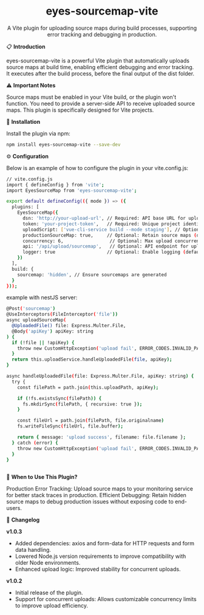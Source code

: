 <div align="center">
  <h1>eyes-sourcemap-vite</h1> <p>A Vite plugin for uploading source maps during build processes, supporting error tracking and debugging in production.</p>
</div>

📋 **Introduction**

eyes-sourcemap-vite is a powerful Vite plugin that automatically uploads source maps at build time, enabling efficient debugging and error tracking. It executes after the build process, before the final output of the dist folder.

⚠️ **Important Notes**

Source maps must be enabled in your Vite build, or the plugin won't function.
You need to provide a server-side API to receive uploaded source maps.
This plugin is specifically designed for Vite projects.

🚀 **Installation**

Install the plugin via npm:

```bash
npm install eyes-sourcemap-vite --save-dev
```

⚙️ **Configuration**

Below is an example of how to configure the plugin in your vite.config.js:

```bash
// vite.config.js
import { defineConfig } from 'vite';
import EyesSourceMap from 'eyes-sourcemap-vite';

export default defineConfig(({ mode }) => ({
  plugins: [
    EyesSourceMap({
      dsn: 'http://your-upload-url', // Required: API base URL for uploads
      token: 'your-project-token',   // Required: Unique project identifier
      uploadScript: ['vue-cli-service build --mode staging'], // Optional: Commands triggering upload
      productionSourceMap: true,     // Optional: Retain source maps (default: false)
      concurrency: 6,                 // Optional: Max upload concurrency (default: 5)
      api: '/api/upload/sourcemap',   // Optional: API endpoint for uploads (default: /api/upload/sourcemap)
      logger: true                   // Optional: Enable logging (default: true)
    })
  ],
  build: {
    sourcemap: 'hidden', // Ensure sourcemaps are generated
  }
}));

```

example with nestJS server:

```bash
@Post('sourcemap')
@UseInterceptors(FileInterceptor('file'))
async uploadSourceMap(
  @UploadedFile() file: Express.Multer.File, 
  @Body('apiKey') apiKey: string
) {
  if (!file || !apiKey) {
    throw new CustomHttpException('upload fail', ERROR_CODES.INVALID_PARAMETER);
  }
  return this.uploadService.handleUploadedFile(file, apiKey);
}

async handleUploadedFile(file: Express.Multer.File, apiKey: string) {
  try {
    const filePath = path.join(this.uploadPath, apiKey);

    if (!fs.existsSync(filePath)) {
      fs.mkdirSync(filePath, { recursive: true });
    }

    const fileUrl = path.join(filePath, file.originalname)
    fs.writeFileSync(fileUrl, file.buffer);

    return { message: 'upload success', filename: file.filename };
  } catch (error) {
    throw new CustomHttpException('upload fail', ERROR_CODES.INVALID_PARAMETER);
  }
}
  
```

🎯 **When to Use This Plugin?**

Production Error Tracking: Upload source maps to your monitoring service for better stack traces in production.
Efficient Debugging: Retain hidden source maps to debug production issues without exposing code to end-users.

📝 **Changelog**

**v1.0.3**

* Added dependencies: axios and form-data for HTTP requests and form data handling.
* Lowered Node.js version requirements to improve compatibility with older Node environments.
* Enhanced upload logic: Improved stability for concurrent uploads.

**v1.0.2**

* Initial release of the plugin.
* Support for concurrent uploads: Allows customizable concurrency limits to improve upload efficiency.
